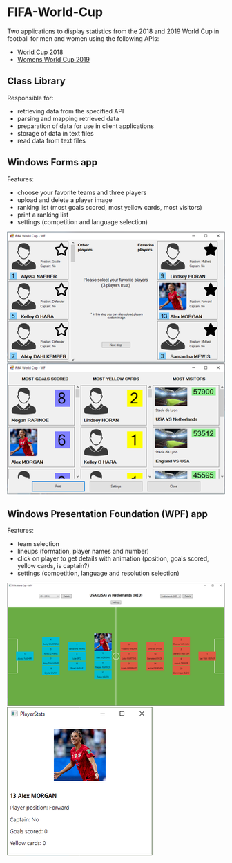 # FIFA-World-Cup

Two applications to display statistics from the 2018 and 2019 World Cup in football for men and women using the following APIs:
- [World Cup 2018](https://world-cup-json-2018.herokuapp.com/)
- [Womens World Cup 2019](https://worldcup.sfg.io/)

## Class Library
Responsible for:
- retrieving data from the specified API
- parsing and mapping retrieved data
- preparation of data for use in client applications
- storage of data in text files
- read data from text files

## Windows Forms app
Features:
- choose your favorite teams and three players
- upload and delete a player image
- ranking list (most goals scored, most yellow cards, most visitors)
- print a ranking list
- settings (competition and language selection)

![preview image](/preview.png)
![preview image](/preview1.png)

## Windows Presentation Foundation (WPF) app
Features:
- team selection
- lineups (formation, player names and number)
- click on player to get details with animation (position, goals scored, yellow cards, is captain?)
- settings (competition, language and resolution selection)

![preview image](/preview2.png)
![preview image](/preview3.png)

